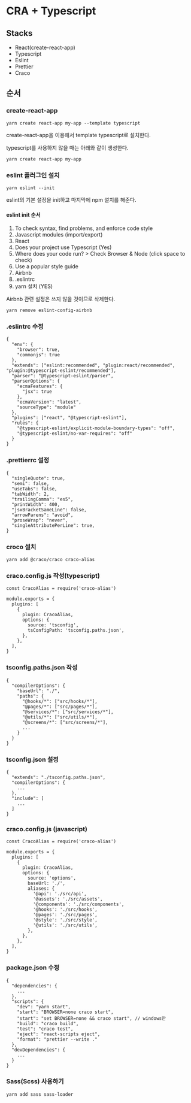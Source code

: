 # CRA + Typescript

## Stacks

* React(create-react-app)
* Typescript
* Eslint
* Prettier
* Craco

## 순서

### create-react-app

```
yarn create react-app my-app --template typescript
```

create-react-app을 이용해서 template typescript로 설치한다.

typescript를 사용하지 않을 때는 아래와 같이 생성한다.

```
yarn create react-app my-app
```

### eslint 플러그인 설치

```
yarn eslint --init
```

eslint의 기본 설정을 init하고 마지막에 npm 설치를 해준다.

#### eslint init 순서
1. To check syntax, find problems, and enforce code style
2. Javascript modules (import/export)
3. React
4. Does your project use Typescript (Yes)
5. Where does your code run? > Check Browser & Node (click space to check)
6. Use a popular style guide
7. Airbnb
8. .eslintrc
9. yarn 설치 (YES)

Airbnb 관련 설정은 쓰지 않을 것이므로 삭제한다.

```
yarn remove eslint-config-airbnb
```

### .eslintrc 수정

```
{
  "env": {
    "browser": true,
    "commonjs": true
  },
  "extends": ["eslint:recommended", "plugin:react/recommended", "plugin:@typescript-eslint/recommended"],
  "parser": "@typescript-eslint/parser",
  "parserOptions": {
    "ecmaFeatures": {
      "jsx": true
    },
    "ecmaVersion": "latest",
    "sourceType": "module"
  },
  "plugins": ["react", "@typescript-eslint"],
  "rules": {
    "@typescript-eslint/explicit-module-boundary-types": "off",
    "@typescript-eslint/no-var-requires": "off"
  }
}
```

### .prettierrc 설정

```
{
  "singleQuote": true,
  "semi": false,
  "useTabs": false,
  "tabWidth": 2,
  "trailingComma": "es5",
  "printWidth": 400,
  "jsxBracketSameLine": false,
  "arrowParens": "avoid",
  "proseWrap": "never",
  "singleAttributePerLine": true,
}
```

### croco 설치

```
yarn add @craco/craco craco-alias
```

### craco.config.js 작성(typescript)

```
const CracoAlias = require('craco-alias')

module.exports = {
  plugins: [
    {
      plugin: CracoAlias,
      options: {
        source: 'tsconfig',
        tsConfigPath: 'tsconfig.paths.json',
      },
    },
  ],
}
```

### tsconfig.paths.json 작성
```
{
  "compilerOptions": {
    "baseUrl": "./",
    "paths": {
      "@hooks/*": ["src/hooks/*"],
      "@pages/*": ["src/pages/*"],
      "@services/*": ["src/services/*"],
      "@utils/*": ["src/utils/*"],
      "@screens/*": ["src/screens/*"],
      ...
    }
  }
}
```

### tsconfig.json 설정
```
{
  "extends": "./tsconfig.paths.json",
  "compilerOptions": {
    ...
  },
  "include": [
  	...
  ]
}
```

### craco.config.js (javascript)
```
const CracoAlias = require('craco-alias')

module.exports = {
  plugins: [
    {
      plugin: CracoAlias,
      options: {
        source: 'options',
        baseUrl: './',
        aliases: {
          '@api': './src/api',
          '@assets': './src/assets',
          '@components': './src/components',
          '@hooks': './src/hooks',
          '@pages': './src/pages',
          '@style': './src/style',
          '@utils': './src/utils',
        },
      },
    },
  ],
}
```

### package.json 수정
```
{
  "dependencies": {
    ...
  },
  "scripts": {
    "dev": "yarn start",
    "start": "BROWSER=none craco start",
    "start": "set BROWSER=none && craco start", // windows만
    "build": "craco build",
    "test": "craco test",
    "eject": "react-scripts eject",
    "format": "prettier --write ."
  },
  "devDependencies": {
    ...
  }
}
```


### Sass(Scss) 사용하기

```
yarn add sass sass-loader
```



